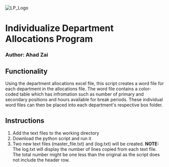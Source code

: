 ![LP_Logo](https://www.berea.edu/labor-program-office/wp-content/uploads/sites/131/2019/09/NewLogo.jpg)
# Individualize Department Allocations Program
### Author: Ahad Zai
## Functionality
Using the department allocations excel file, this script creates a word file for each department in the allocations file. The word file contains a color-coded table which has infromation such as number of primary and secondary positions and hours available for break periods. These individual word files can then be placed into each department's respective box folder.
## Instructions
1) Add the text files to the working directory
2) Download the python script and run it
3) Two new text files (master_file.txt) and (log.txt) will be created. 
**NOTE:** The log.txt will display the number of lines copied from each text file. The total number might be one less than the original as the script does not include the header row.

